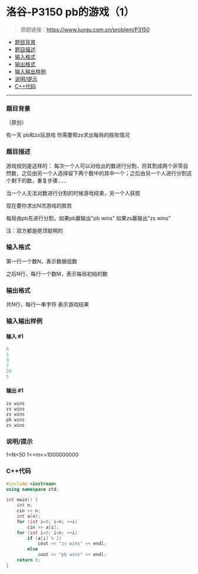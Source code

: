 # 洛谷-P3150 pb的游戏（1）

> 原题链接：https://www.luogu.com.cn/problem/P3150

- [题目背景](#题目背景)
- [题目描述](#题目描述)
- [输入格式](#输入格式)
- [输出格式](#输出格式)
- [输入输出样例](#输入输出样例)
- [说明/提示](#说明/提示)
- [C++代码](#C++代码)

---

### <a name="题目背景">题目背景</a>

（原创）

有一天 pb和zs玩游戏  你需要帮zs求出每局的胜败情况

### <a name="题目描述">题目描述</a>

游戏规则是这样的：  每次一个人可以对给出的数进行分割，将其割成两个非零自然数，之后由另一个人选择留下两个数中的其中一个；之后由另一个人进行分割这个剩下的数，重复步骤……

当一个人无法对数进行分割的时候游戏结束，另一个人获胜

现在要你求出N次游戏的胜败

每局由pb先进行分割，如果pb赢输出"pb wins" 如果zs赢输出"zs wins"

注：双方都是绝顶聪明的

### <a name="输入格式">输入格式</a>

第一行一个数N，表示数据组数

之后N行，每行一个数M，表示每局初始的数

### <a name="输出格式">输出格式</a>

共N行，每行一串字符 表示游戏结果

### <a name="输入输出样例">输入输出样例</a>

#### 输入 #1

```c++
5
1
3
7
20
5
```

#### 输出 #1

```c++
zs wins
zs wins
zs wins
pb wins
zs wins
```

### <a name="说明/提示">说明/提示</a>

1<N<50 1<=m<=1000000000

### <a name="C++代码">C++代码</a>

```c++
#include <iostream>
using namespace std;

int main() {
    int n;
    cin >> n;
    int a[n];
    for (int i=0; i<n; ++i)
        cin >> a[i];
    for (int i=0; i<n; ++i)
        if (a[i] % 2)
            cout << "zs wins" << endl;
        else
            cout << "pb wins" << endl;
    return 0;
}
```